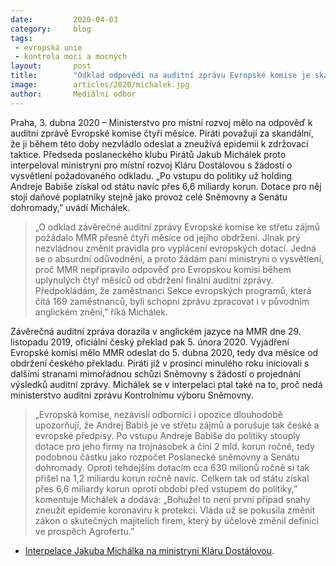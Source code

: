 ```yaml
---
date:         2020-04-03
category:     blog
tags:         
 - evropská unie 
 - kontrola moci a mocných
layout:       post
title:        "Odklad odpovědi na auditní zprávu Evropské komise je skandální. Piráti požadují od MMR vysvětlení"
image:        articles/2020/michalek.jpg
author:       Mediální odbor
--- 
```


 

Praha, 3. dubna 2020 – Ministerstvo pro místní rozvoj mělo na odpověď k auditní zprávě Evropské komise čtyři měsíce. Piráti považují za skandální, že ji během této doby nezvládlo odeslat a zneužívá epidemii k zdržovací taktice. Předseda poslaneckého klubu Pirátů Jakub Michálek proto interpeloval ministryni pro místní rozvoj Kláru Dostálovou s žádostí o vysvětlení požadovaného odkladu. „Po vstupu do politiky už holding Andreje Babiše získal od státu navíc přes 6,6 miliardy korun. Dotace pro něj stojí daňové poplatníky stejně jako provoz celé Sněmovny a Senátu dohromady,” uvádí Michálek.

> „O odklad závěrečné auditní zprávy Evropské komise ke střetu zájmů požádalo MMR přesně čtyři měsíce od jejího obdržení. Jinak prý nezvládnou změnit pravidla pro vyplácení evropských dotací. Jedná se o absurdní odůvodnění, a proto žádám paní ministryni o vysvětlení, proč MMR nepřipravilo odpověď pro Evropskou komisi během uplynulých čtyř měsíců od obdržení finální auditní zprávy. Předpokládám, že zaměstnanci Sekce evropských programů, která čítá 169 zaměstnanců, byli schopni zprávu zpracovat i v původním anglickém znění,” říká Michálek.

Závěrečná auditní zpráva dorazila v anglickém jazyce na MMR dne 29. listopadu 2019, oficiální český překlad pak 5. února 2020. Vyjádření Evropské komisi mělo MMR odeslat do 5. dubna 2020, tedy dva měsíce od obdržení českého překladu. Piráti již v prosinci minulého roku iniciovali s dalšími stranami mimořádnou schůzi Sněmovny s žádostí o projednání výsledků auditní zprávy. Michálek se v interpelaci ptal také na to, proč nedá ministerstvo auditní zprávu Kontrolnímu výboru Sněmovny. 

> „Evropská komise, nezávislí odborníci i opozice dlouhodobě upozorňují, že Andrej Babiš je ve střetu zájmů a porušuje tak české a evropské předpisy. Po vstupu Andreje Babiše do politiky stouply dotace pro jeho firmy na trojnásobek a činí 2 mld. korun ročně, tedy podobnou částku jako rozpočet Poslanecké sněmovny a Senátu dohromady. Oproti tehdejším dotacím cca 630 milionů ročně si tak přišel na 1,2 miliardu korun ročně navíc. Celkem tak od státu získal přes 6,6 miliardy korun oproti období před vstupem do politiky,” komentuje Michálek a dodává: „Bohužel to není první případ snahy zneužít epidemie koronaviru k protekci. Vláda už se pokusila změnit zákon o skutečných majitelích firem, který by účelově změnil definici ve prospěch Agrofertu.”

* [Interpelace Jakuba Michálka na ministryni Kláru Dostálovou](https://pirati.cz/assets/pdf/_Interpelace-MMR-1-1.pdf).
